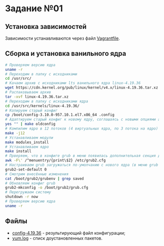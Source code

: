 # Задание №01

## Установка зависимостей

Зависимости устанавливаются через файл [Vagrantfile](Vagrantfile).

## Сборка и установка ванильного ядра

```bash
# Проверяем версию ядра
uname -r
# Переходим в папку с исходниками
cd /usr/src/
# Качаем архив с исходниками lts ванильного ядра linux-4.19.36
wget https://cdn.kernel.org/pub/linux/kernel/v4.x/linux-4.19.36.tar.xz
# Распаковываем архив
tar -xvf linux-4.19.36.tar.xz
# Переходим в папку с исходниками ядра
cd /usr/src/kernels/linux-4.19.36/
# Копируем старый конфиг
cp /boot/config-3.10.0-957.10.1.el7.x86_64 .config
# Адаптируем старый конфиг к новому ядру, соглашаясь с новыми опциями автоматом по-умолчанию
yes "" | make oldconfig
# Компилим ядро в 12 потоков (4 виртуальных ядра, по 3 потока на ядро)
make -j12
# Устанавливаем модули
make modules_install
# Устанавливаем ядро
make install
# Прверяем, что в конфиге grub в меню появилась дополнительная секция для нового ядра
awk -F\' /^menuentry/{print\$2} /etc/grub2.cfg
# Настраиваем grub загружаться по-умолчанию с нового ядра (в меню grub - первая строчка, т.е. id=0)
grub2-set-default 0
# Смотрим внесённые изменения
cat /boot/grub2/grubenv | grep saved
# Обновляем конфиг grub
grub2-mkconfig -o /boot/grub2/grub.cfg
# Перегружаем систему
shutdown -r now
# Проверяем версию ядра
uname -r
```

## Файлы

* [config-4.19.36](config-4.19.36) - результирующий файл конфигурации;
* [yum.log](yum.log) - списк доустановленных пакетов.

